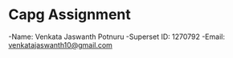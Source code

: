 # Capg Assignment
-Name: Venkata Jaswanth Potnuru 
-Superset ID: 1270792 
-Email: venkatajaswanth10@gmail.com 
